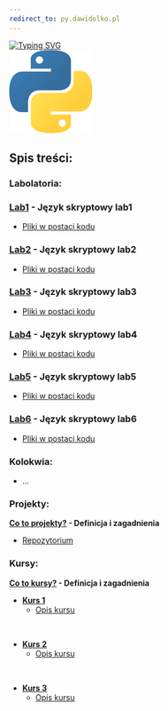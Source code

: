 ```yaml
---
redirect_to: py.dawidolko.pl
---
```


[![Typing SVG](https://readme-typing-svg.herokuapp.com?font=Fira+Code&weight=500&size=40&pause=1000&color=000000&width=600&height=100&lines=J%C4%99zyk+Python)](https://github.com/dawidolko/Programming-Python)
<br>![PYTHON](python.png)

## Spis treści:

### Labolatoria:
### [Lab1](LAB01) - Język skryptowy lab1
- [Pliki w postaci kodu](https://github.com/dawidolko/Programming-Python/blob/main/LAB01/main.py)<br>

### [Lab2](LAB02) - Język skryptowy lab2
- [Pliki w postaci kodu](https://github.com/dawidolko/Programming-Python/blob/main/LAB02/main.py)<br>

### [Lab3](LAB03) - Język skryptowy lab3
- [Pliki w postaci kodu](https://github.com/dawidolko/Programming-Python/blob/main/LAB03/main.py)<br>

### [Lab4](LAB04) - Język skryptowy lab4
- [Pliki w postaci kodu](https://github.com/dawidolko/Programming-Python/blob/main/LAB04/main.py)<br>

### [Lab5](LAB05) - Język skryptowy lab5
- [Pliki w postaci kodu](https://github.com/dawidolko/Programming-Python/blob/main/LAB05/main.py)<br>

### [Lab6](LAB06) - Język skryptowy lab6
- [Pliki w postaci kodu](https://github.com/dawidolko/Programming-Python/blob/main/LAB06/main.py)<br>

### Kolokwia: 
- ...

### Projekty:
**[Co to projekty?](projects/README.md) - Definicja i zagadnienia**
 - [Repozytorium](https://github.com/dawidolko/Programming-Python/tree/main/projects)


### Kursy:

**[Co to kursy?](Courses/README.md) - Definicja i zagadnienia**
- **[Kurs 1](https://github.com/dawidolko/Programming-Python/tree/main/Courses/Course1)**
  - [Opis kursu](Courses/Course1/README.md)

<br>
  
- **[Kurs 2](https://github.com/dawidolko/Programming-Python/tree/main/Courses/Course2)**
  - [Opis kursu](Courses/Course2/README.md)

<br>
  
- **[Kurs 3](https://github.com/dawidolko/Programming-Python/tree/main/Courses/Course3)**
  - [Opis kursu](Courses/Course3/README.md)
